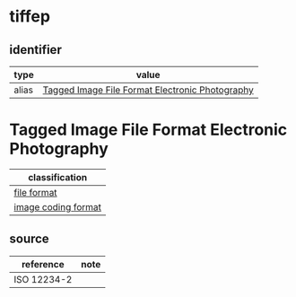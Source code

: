 # tiffep

## identifier
| type              | value
| ----------------- | -----
| alias             | [Tagged Image File Format Electronic Photography](#tagged-image-file-format-electronic-photography)

# Tagged Image File Format Electronic Photography
| classification
| --------------
| [file format](file.md)
| [image coding format](image.md)

## source
| reference | note
| --------- | ----
| ISO 12234-2
